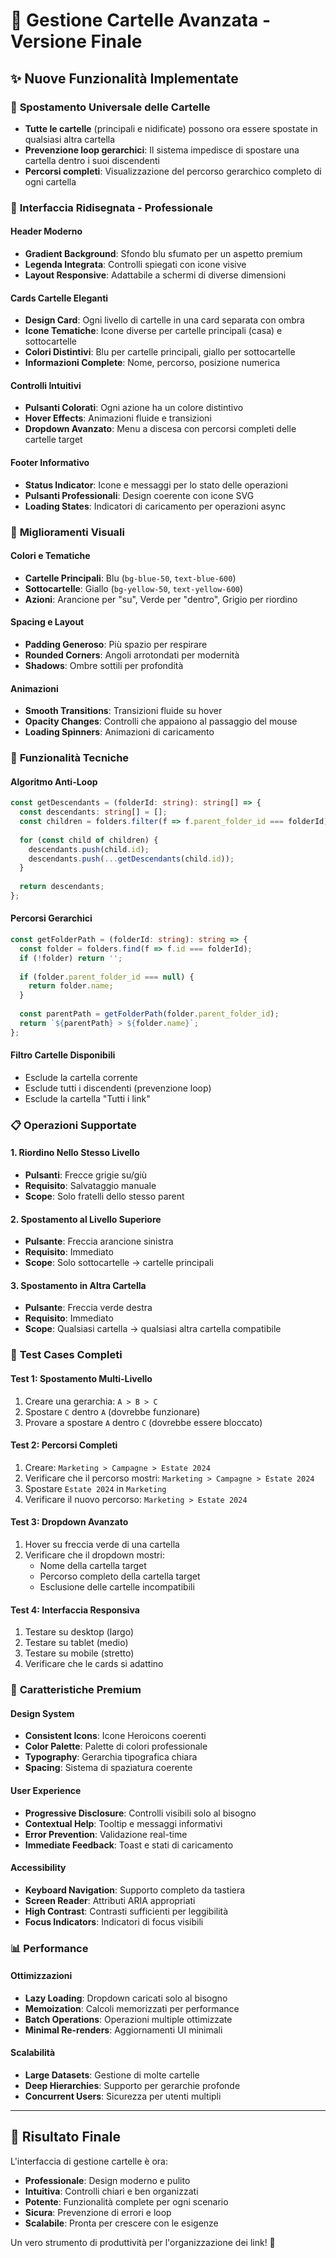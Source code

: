 # 🎯 Gestione Cartelle Avanzata - Versione Finale

## ✨ **Nuove Funzionalità Implementate**

### 🔄 **Spostamento Universale delle Cartelle**
- **Tutte le cartelle** (principali e nidificate) possono ora essere spostate in qualsiasi altra cartella
- **Prevenzione loop gerarchici**: Il sistema impedisce di spostare una cartella dentro i suoi discendenti
- **Percorsi completi**: Visualizzazione del percorso gerarchico completo di ogni cartella

### 📱 **Interfaccia Ridisegnata - Professionale**

#### **Header Moderno**
- **Gradient Background**: Sfondo blu sfumato per un aspetto premium
- **Legenda Integrata**: Controlli spiegati con icone visive
- **Layout Responsive**: Adattabile a schermi di diverse dimensioni

#### **Cards Cartelle Eleganti**
- **Design Card**: Ogni livello di cartelle in una card separata con ombra
- **Icone Tematiche**: Icone diverse per cartelle principali (casa) e sottocartelle
- **Colori Distintivi**: Blu per cartelle principali, giallo per sottocartelle
- **Informazioni Complete**: Nome, percorso, posizione numerica

#### **Controlli Intuitivi**
- **Pulsanti Colorati**: Ogni azione ha un colore distintivo
- **Hover Effects**: Animazioni fluide e transizioni
- **Dropdown Avanzato**: Menu a discesa con percorsi completi delle cartelle target

#### **Footer Informativo**
- **Status Indicator**: Icone e messaggi per lo stato delle operazioni
- **Pulsanti Professionali**: Design coerente con icone SVG
- **Loading States**: Indicatori di caricamento per operazioni async

### 🎨 **Miglioramenti Visuali**

#### **Colori e Tematiche**
- **Cartelle Principali**: Blu (`bg-blue-50`, `text-blue-600`)
- **Sottocartelle**: Giallo (`bg-yellow-50`, `text-yellow-600`)
- **Azioni**: Arancione per "su", Verde per "dentro", Grigio per riordino

#### **Spacing e Layout**
- **Padding Generoso**: Più spazio per respirare
- **Rounded Corners**: Angoli arrotondati per modernità
- **Shadows**: Ombre sottili per profondità

#### **Animazioni**
- **Smooth Transitions**: Transizioni fluide su hover
- **Opacity Changes**: Controlli che appaiono al passaggio del mouse
- **Loading Spinners**: Animazioni di caricamento

### 🔧 **Funzionalità Tecniche**

#### **Algoritmo Anti-Loop**
```typescript
const getDescendants = (folderId: string): string[] => {
  const descendants: string[] = [];
  const children = folders.filter(f => f.parent_folder_id === folderId);
  
  for (const child of children) {
    descendants.push(child.id);
    descendants.push(...getDescendants(child.id));
  }
  
  return descendants;
};
```

#### **Percorsi Gerarchici**
```typescript
const getFolderPath = (folderId: string): string => {
  const folder = folders.find(f => f.id === folderId);
  if (!folder) return '';
  
  if (folder.parent_folder_id === null) {
    return folder.name;
  }
  
  const parentPath = getFolderPath(folder.parent_folder_id);
  return `${parentPath} > ${folder.name}`;
};
```

#### **Filtro Cartelle Disponibili**
- Esclude la cartella corrente
- Esclude tutti i discendenti (prevenzione loop)
- Esclude la cartella "Tutti i link"

### 📋 **Operazioni Supportate**

#### **1. Riordino Nello Stesso Livello**
- **Pulsanti**: Frecce grigie su/giù
- **Requisito**: Salvataggio manuale
- **Scope**: Solo fratelli dello stesso parent

#### **2. Spostamento al Livello Superiore**
- **Pulsante**: Freccia arancione sinistra
- **Requisito**: Immediato
- **Scope**: Solo sottocartelle → cartelle principali

#### **3. Spostamento in Altra Cartella**
- **Pulsante**: Freccia verde destra
- **Requisito**: Immediato
- **Scope**: Qualsiasi cartella → qualsiasi altra cartella compatibile

### 🧪 **Test Cases Completi**

#### **Test 1: Spostamento Multi-Livello**
1. Creare una gerarchia: `A > B > C`
2. Spostare `C` dentro `A` (dovrebbe funzionare)
3. Provare a spostare `A` dentro `C` (dovrebbe essere bloccato)

#### **Test 2: Percorsi Completi**
1. Creare: `Marketing > Campagne > Estate 2024`
2. Verificare che il percorso mostri: `Marketing > Campagne > Estate 2024`
3. Spostare `Estate 2024` in `Marketing`
4. Verificare il nuovo percorso: `Marketing > Estate 2024`

#### **Test 3: Dropdown Avanzato**
1. Hover su freccia verde di una cartella
2. Verificare che il dropdown mostri:
   - Nome della cartella target
   - Percorso completo della cartella target
   - Esclusione delle cartelle incompatibili

#### **Test 4: Interfaccia Responsiva**
1. Testare su desktop (largo)
2. Testare su tablet (medio)
3. Testare su mobile (stretto)
4. Verificare che le cards si adattino

### 🎁 **Caratteristiche Premium**

#### **Design System**
- **Consistent Icons**: Icone Heroicons coerenti
- **Color Palette**: Palette di colori professionale
- **Typography**: Gerarchia tipografica chiara
- **Spacing**: Sistema di spaziatura coerente

#### **User Experience**
- **Progressive Disclosure**: Controlli visibili solo al bisogno
- **Contextual Help**: Tooltip e messaggi informativi
- **Error Prevention**: Validazione real-time
- **Immediate Feedback**: Toast e stati di caricamento

#### **Accessibility**
- **Keyboard Navigation**: Supporto completo da tastiera
- **Screen Reader**: Attributi ARIA appropriati
- **High Contrast**: Contrasti sufficienti per leggibilità
- **Focus Indicators**: Indicatori di focus visibili

### 📊 **Performance**

#### **Ottimizzazioni**
- **Lazy Loading**: Dropdown caricati solo al bisogno
- **Memoization**: Calcoli memorizzati per performance
- **Batch Operations**: Operazioni multiple ottimizzate
- **Minimal Re-renders**: Aggiornamenti UI minimali

#### **Scalabilità**
- **Large Datasets**: Gestione di molte cartelle
- **Deep Hierarchies**: Supporto per gerarchie profonde
- **Concurrent Users**: Sicurezza per utenti multipli

---

## 🚀 **Risultato Finale**

L'interfaccia di gestione cartelle è ora:
- **Professionale**: Design moderno e pulito
- **Intuitiva**: Controlli chiari e ben organizzati
- **Potente**: Funzionalità complete per ogni scenario
- **Sicura**: Prevenzione di errori e loop
- **Scalabile**: Pronta per crescere con le esigenze

Un vero strumento di produttività per l'organizzazione dei link! 🎉
